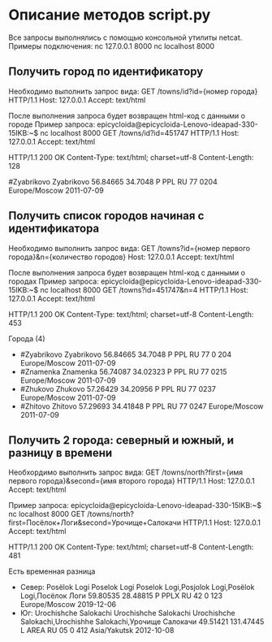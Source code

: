 # Описание методов script.py

Все запросы выполнялись с помощью консольной утилиты netcat. Примеры подключения:
  nc 127.0.0.1 8000
  nc localhost 8000

## Получить город по идентификатору
Необходимо выполнить запрос вида:
  GET /towns/id?id={номер города} HTTP/1.1
  Host: 127.0.0.1
  Accept: text/html
  
После выполнения запроса будет возвращен html-код с данными о городе
Пример запроса:
  epicycloida@epicycloida-Lenovo-ideapad-330-15IKB:~$ nc localhost 8000
  GET /towns/id?id=451747 HTTP/1.1
  Host: 127.0.0.1
  Accept: text/html

  HTTP/1.1 200 OK
  Content-Type: text/html; charset=utf-8
  Content-Length: 128

  <html><head></head><body>#Zyabrikovo    Zyabrikovo              56.84665        34.7048 P       PPL     RU              77           0204     Europe/Moscow   2011-07-09
  </body></html>

## Получить список городов начиная с идентификатора
Необходимо выполнить запрос вида:
  GET /towns?id={номер первого города}&n={количество городов}
  Host: 127.0.0.1
  Accept: text/html
  
После выполнения запроса будет возвращен html-код с данными о городах
Пример запроса:
  epicycloida@epicycloida-Lenovo-ideapad-330-15IKB:~$ nc localhost 8000
  GET /towns?id=451747&n=4 HTTP/1.1
  Host: 127.0.0.1
  Accept: text/html

  HTTP/1.1 200 OK
  Content-Type: text/html; charset=utf-8
  Content-Length: 453

  <html><head></head><body<div>Города (4)</div><ul><li>#Zyabrikovo        Zyabrikovo              56.84665        34.7048 P       PPL  RU               77                              0               204     Europe/Moscow   2011-07-09
  </li><li>#Znamenka      Znamenka                56.74087        34.02323        P       PPL     RU              77                   0215     Europe/Moscow   2011-07-09
  </li><li>#Zhukovo       Zhukovo         57.26429        34.20956        P       PPL     RU              77                           0237     Europe/Moscow   2011-07-09
  </li><li>#Zhitovo       Zhitovo         57.29693        34.41848        P       PPL     RU              77                           0247     Europe/Moscow   2011-07-09
  </li></ul></body></html>

## Получить 2 города: северный и южный, и разницу в времени
Необхордимо выполнить запрос вида:
  GET /towns/north?first={имя первого города}&second={имя второго города} HTTP/1.1
  Host: 127.0.0.1
  Accept: text/html
  
Пример запроса:
  epicycloida@epicycloida-Lenovo-ideapad-330-15IKB:~$ nc localhost 8000
  GET /towns/north?first=Посёлок+Логи&second=Урочище+Салокачи HTTP/1.1
  Host: 127.0.0.1
  Accept: text/html

  HTTP/1.1 200 OK
  Content-Type: text/html; charset=utf-8
  Content-Length: 481

  <html><head></head><body<div>Есть временная разница</div><ul><li>Север: Posëlok Logi    Poselok Logi    Poselok Logi,Posjolok Logi,Posëlok Logi,Посёлок Логи  59.80535        28.48815        P       PPLX    RU              42                              0            123      Europe/Moscow   2019-12-06
  </li><li>Юг: Urochishche Salokachi      Urochishche Salokachi   Urochishche Salokachi,Urochishhe Salokachi,Урочище Салокачи     49.51421      131.47445       L       AREA    RU              05                              0               412     Asia/Yakutsk    2012-10-08
  </li></ul></body></html>
